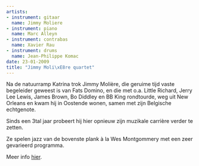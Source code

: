 ```yaml
---
artists:
- instrument: gitaar
  name: Jimmy Moliere
- instrument: piano
  name: Marc Alleyn
- instrument: contrabas
  name: Xavier Rau
- instrument: drums
  name: Jean-Philippe Komac
date: 23-01-2009
title: "Jimmy Moli\xE8re quartet"
---
```

Na de natuurramp Katrina trok Jimmy Molière, die geruime tijd vaste begeleider geweest is van Fats Domino,
en die met o.a. Little Richard, Jerry Lee Lewis, James Brown, Bo Diddley en BB King rondtourde, 
weg uit New Orleans en kwam hij in Oostende wonen, samen met zijn Belgische echtgenote. 

Sinds een 3tal jaar probeert hij hier opnieuw zijn muzikale carrière verder te zetten. 

Ze spelen jazz van de bovenste plank à la Wes Montgommery met een zeer gevarieerd programma.

Meer info [hier](http://www.jimmy-moliere.com/).